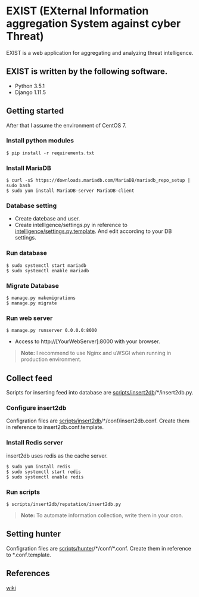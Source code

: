 # EXIST (EXternal Information aggregation System against cyber Threat)

EXIST is a web application for aggregating and analyzing threat intelligence.

## EXIST is written by the following software.
- Python 3.5.1
- Django 1.11.5

## Getting started

After that I assume the environment of CentOS 7.

### Install python modules

```
$ pip install -r requirements.txt
```

### Install MariaDB

```
$ curl -sS https://downloads.mariadb.com/MariaDB/mariadb_repo_setup | sudo bash
$ sudo yum install MariaDB-server MariaDB-client
```

### Database setting

- Create datebase and user.
- Create intelligence/settings.py in reference to [intelligence/settings.py.template](intelligence/settings.py.template). And edit according to your DB settings.

### Run database

```
$ sudo systemctl start mariadb
$ sudo systemctl enable mariadb
```

### Migrate Database

```
$ manage.py makemigrations
$ manage.py migrate
```

### Run web server

```
$ manage.py runserver 0.0.0.0:8000
```

- Access to http://[YourWebServer]:8000 with your browser.

> **Note:** I recommend to use Nginx and uWSGI when running in production environment.

## Collect feed

Scripts for inserting feed into database are [scripts/insert2db](scripts/insert2db)/\*/insert2db.py.

### Configure insert2db

Configration files are [scripts/insert2db](scripts/insert2db)/\*/conf/insert2db.conf. Create them in reference to insert2db.conf.template.

### Install Redis server
insert2db uses redis as the cache server.

```
$ sudo yum install redis
$ sudo systemctl start redis
$ sudo systemctl enable redis
```

### Run scripts

```
$ scripts/insert2db/reputation/insert2db.py
```

> **Note:** To automate information collection, write them in your cron.

## Setting hunter

Configration files are [scripts/hunter](scripts/hunter)/\*/conf/\*.conf. Create them in reference to \*.conf.template.


## References
[wiki](http://ctl-www.analysis.net/wiki/crouton/jintelligence)